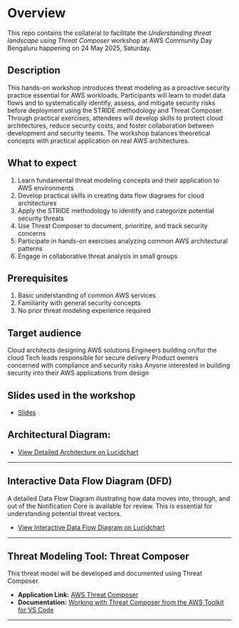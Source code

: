 # Overview
This repo contains the collateral to facilitate the *Understanding threat landscape using Threat Composer* workshop at AWS Community Day Bengaluru happening on 24 May 2025, Saturday.

## Description
This hands-on workshop introduces threat modeling as a proactive security practice essential for AWS workloads. Participants will learn to model data flows and to systematically identify, assess, and mitigate security risks before deployment using the STRIDE methodology and Threat Composer. Through practical exercises, attendees will develop skills to protect cloud architectures, reduce security costs, and foster collaboration between development and security teams. The workshop balances theoretical concepts with practical application on real AWS architectures.

## What to expect
1. Learn fundamental threat modeling concepts and their application to AWS environments
2. Develop practical skills in creating data flow diagrams for cloud architectures
3. Apply the STRIDE methodology to identify and categorize potential security threats
4. Use Threat Composer to document, prioritize, and track security concerns
5. Participate in hands-on exercises analyzing common AWS architectural patterns
6. Engage in collaborative threat analysis in small groups

## Prerequisites
1. Basic understanding of common AWS services
2. Familiarity with general security concepts
3. No prior threat modeling experience required

## Target audience
Cloud architects designing AWS solutions
Engineers building on/for the cloud
Tech leads responsible for secure delivery
Product owners concerned with compliance and security risks
Anyone interested in building security into their AWS applications from design

## Slides used in the workshop

* [Slides](https://github.com/gp-oss/acd-blr-2025-threat-modelling/blob/main/Understanding%20threat%20landscape%20using%20Threat%20Composer.pdf)

## Architectural Diagram:

* [View Detailed Architecture on Lucidchart](https://lucid.app/lucidchart/02ebcb92-79ff-4daa-873a-4a8e548ef68a/view)

---

## Interactive Data Flow Diagram (DFD)

A detailed Data Flow Diagram illustrating how data moves into, through, and out of the Notification Core is available for review. This is essential for understanding potential threat vectors.

* [View Interactive Data Flow Diagram on Lucidchart](https://lucid.app/lucidchart/02ebcb92-79ff-4daa-873a-4a8e548ef68a/view)

---

## Threat Modeling Tool: Threat Composer

This threat model will be developed and documented using Threat Composer.

* **Application Link:** [AWS Threat Composer](https://awslabs.github.io/threat-composer/workspaces/default/application)
* **Documentation:** [Working with Threat Composer from the AWS Toolkit for VS Code](https://docs.aws.amazon.com/toolkit-for-vscode/latest/userguide/threatcomposer-overview.html)

---
